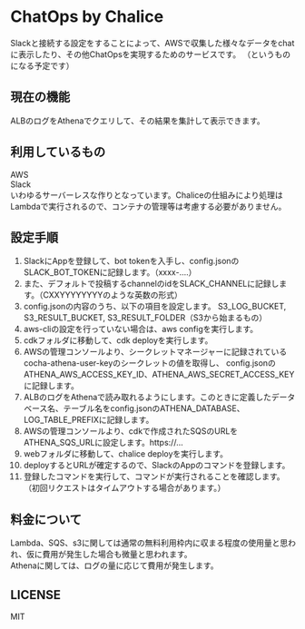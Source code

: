 # ChatOps by Chalice

Slackと接続する設定をすることによって、AWSで収集した様々なデータをchatに表示したり、その他ChatOpsを実現するためのサービスです。
（というものになる予定です）

## 現在の機能

ALBのログをAthenaでクエリして、その結果を集計して表示できます。

## 利用しているもの

AWS  
Slack  
いわゆるサーバーレスな作りとなっています。Chaliceの仕組みにより処理はLambdaで実行されるので、コンテナの管理等は考慮する必要がありません。

## 設定手順

1. SlackにAppを登録して、bot tokenを入手し、config.jsonのSLACK_BOT_TOKENに記録します。（xxxx-....）
2. また、デフォルトで投稿するchannelのidをSLACK_CHANNELに記録します。（CXXYYYYYYYYのような英数の形式）
3. config.jsonの内容のうち、以下の項目を設定します。 S3_LOG_BUCKET, S3_RESULT_BUCKET, S3_RESULT_FOLDER（S3から始まるもの）
4. aws-cliの設定を行っていない場合は、aws configを実行します。
5. cdkフォルダに移動して、cdk deployを実行します。
6. AWSの管理コンソールより、シークレットマネージャーに記録されているcocha-athena-user-keyのシークレットの値を取得し、
  config.jsonのATHENA_AWS_ACCESS_KEY_ID、ATHENA_AWS_SECRET_ACCESS_KEYに記録します。
7. ALBのログをAthenaで読み取れるようにします。このときに定義したデータベース名、テーブル名をconfig.jsonのATHENA_DATABASE、LOG_TABLE_PREFIXに記録します。
8. AWSの管理コンソールより、cdkで作成されたSQSのURLをATHENA_SQS_URLに設定します。https://...
9. webフォルダに移動して、chalice deployを実行します。
10. deployするとURLが確定するので、SlackのAppのコマンドを登録します。
11. 登録したコマンドを実行して、コマンドが実行されることを確認します。（初回リクエストはタイムアウトする場合があります。）

## 料金について

Lambda、SQS、s3に関しては通常の無料利用枠内に収まる程度の使用量と思われ、仮に費用が発生した場合も微量と思われます。  
Athenaに関しては、ログの量に応じて費用が発生します。

## LICENSE

MIT
